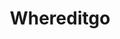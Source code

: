 ---
title: Whereditgo
crosslinks:
- instant_regret
- StartledCats
- Whatthefuckgetitoffme
- livven
---